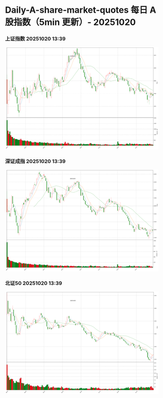 
# Daily-A-share-market-quotes 每日 A 股指数（5min 更新）- 20251020

### 上证指数 20251020 13:39
![](./fig/2025/10/20251020-sh000001.png)

### 深证成指 20251020 13:39
![](./fig/2025/10/20251020-sz399001.png)

### 北证50 20251020 13:39
![](./fig/2025/10/20251020-bj899050.png)
